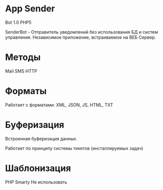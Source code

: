 App Sender
=========
Bot 1.0
PHP5

SenderBot - Отправитель уведомлений без использования БД и систем управления.
Независимое приложение, встраиваемое на ВЕБ Сервер. 

Методы
=========
Mail
SMS
HTTP

Форматы
=========

Работает с форматами: XML, JSON, JS, HTML, TXT


Буферизация
=========
Встроенная буферизация данных.

Работает по принципу системы тикетов (инсталлируемых задач)

Шаблонизация
=========
PHP
Smarty
Не использовать

